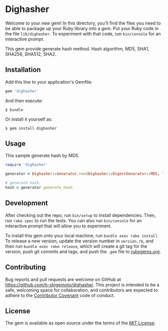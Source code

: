 # Dighasher

Welcome to your new gem! In this directory, you'll find the files you need to be able to package up your Ruby library into a gem. Put your Ruby code in the file `lib/dighasher`. To experiment with that code, run `bin/console` for an interactive prompt.

This gem provide generate hash method.
Hash algorithm, MD5, SHA1, SHA256, SHA512, SHA2.

## Installation

Add this line to your application's Gemfile:

```ruby
gem 'dighasher'
```

And then execute:

    $ bundle

Or install it yourself as:

    $ gem install dighasher

## Usage

This sample generate hash by MD5.

```ruby
require 'dighasher'

generator = Dighasher::Generator.new(Dighasher::DigestGenerator::MD5, "hash target string.")

# generate hash.
hash = generator.generate_hash
```

## Development

After checking out the repo, run `bin/setup` to install dependencies. Then, run `rake spec` to run the tests. You can also run `bin/console` for an interactive prompt that will allow you to experiment.

To install this gem onto your local machine, run `bundle exec rake install`. To release a new version, update the version number in `version.rb`, and then run `bundle exec rake release`, which will create a git tag for the version, push git commits and tags, and push the `.gem` file to [rubygems.org](https://rubygems.org).

## Contributing

Bug reports and pull requests are welcome on GitHub at https://github.com/h-shigemoto/dighasher. This project is intended to be a safe, welcoming space for collaboration, and contributors are expected to adhere to the [Contributor Covenant](contributor-covenant.org) code of conduct.


## License

The gem is available as open source under the terms of the [MIT License](http://opensource.org/licenses/MIT).

